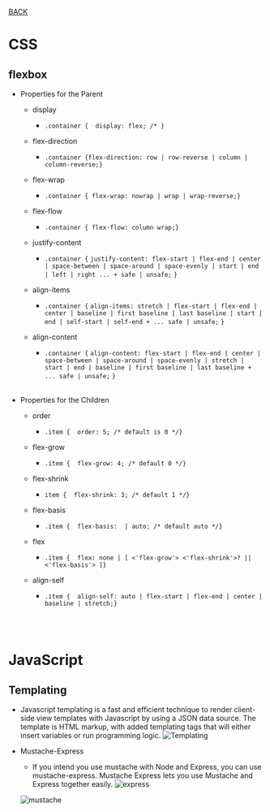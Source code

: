 [BACK](https://abdullahmou.github.io/reading-notes/)
# CSS

## flexbox

* Properties for the Parent
  * display
  
    * `.container {  display: flex; /* }`
  
  * flex-direction
    
    * `.container {flex-direction: row | row-reverse | column | column-reverse;}`
  
  * flex-wrap
    * `.container { flex-wrap: nowrap | wrap | wrap-reverse;}`

  * flex-flow
    * `.container { flex-flow: column wrap;}`

  * justify-content
    * `.container {`
      `justify-content: flex-start | flex-end | center | space-between | space-around | space-evenly | start | end | left | right ... + safe | unsafe;`
      `}`

  * align-items
    * `.container {`
   `align-items: stretch | flex-start | flex-end | center | baseline | first baseline | last baseline | start | end | self-start | self-end + ... safe | unsafe;`
    `}`

  * align-content
    * `.container {`
   `align-content: flex-start | flex-end | center | space-between | space-around | space-evenly | stretch | start | end | baseline | first baseline | last baseline + ... safe | unsafe;`
   `}`
</br> </br>

* Properties for the Children

  * order
    * `.item {  order: 5; /* default is 0 */}`

  * flex-grow
    * `.item {  flex-grow: 4; /* default 0 */}`

  * flex-shrink
    * `item {  flex-shrink: 3; /* default 1 */}`
  
  * flex-basis
    * `.item {  flex-basis:  | auto; /* default auto */}`

  * flex
    * `.item {  flex: none | [ <'flex-grow'> <'flex-shrink'>? || <'flex-basis'> ]}`

  * align-self
    * `.item {  align-self: auto | flex-start | flex-end | center | baseline | stretch;}`

</br> </br>

# JavaScript

## Templating

* Javascript templating is a fast and efficient technique to render client-side view templates with Javascript by using a JSON data source. The template is HTML markup, with added templating tags that will either insert variables or run programming logic.
![Templating](https://encrypted-tbn0.gstatic.com/images?q=tbn%3AANd9GcQrhrkvjhqhCXmieLqeCI46bIfANw9_GbMmkA&usqp=CAU)

* Mustache-Express
  * If you intend you use mustache with Node and Express, you can use mustache-express. Mustache Express lets you use Mustache and Express together easily.
  ![express](https://miro.medium.com/max/875/1*LbqYj87xlazySm6wE0Q2lA.png)

  ![mustache](https://miro.medium.com/max/875/1*P9q0tkeaRY2l1JOXaVKAig.png)
  
